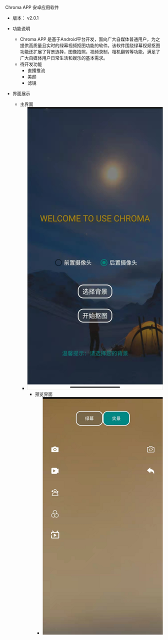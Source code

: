 Chroma APP 安卓应用软件

- 版本： v2.0.1

- 功能说明
  - Chroma APP 是基于Android平台开发，面向广大自媒体普通用户，为之提供高质量且实时的绿幕视频抠图功能的软件。该软件围绕绿幕视频抠图功能还扩展了背景选择，图像拍照，视频录制，相机翻转等功能，满足了广大自媒体用户日常生活和娱乐的基本需求。
  - 待开发功能
    - 直播推流
    - 美颜
    - 滤镜
- 界面展示
  - 主界面
    - ![image-20220619200957824](imgs/readme/image-20220619200957824.png)
      - 预览界面
        - ![image-20220619201626061](imgs/readme/image-20220619201626061.png)